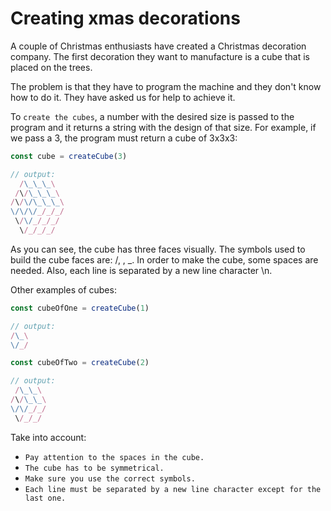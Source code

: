 # Creating xmas decorations

A couple of Christmas enthusiasts have created a Christmas decoration company. The first decoration they want to manufacture is a cube that is placed on the trees.

The problem is that they have to program the machine and they don't know how to do it. They have asked us for help to achieve it.

To `create the cubes`, a number with the desired size is passed to the program and it returns a string with the design of that size. For example, if we pass a 3, the program must return a cube of 3x3x3:

``` javascript
const cube = createCube(3)

// output:
  /\_\_\_\
 /\/\_\_\_\
/\/\/\_\_\_\
\/\/\/_/_/_/
 \/\/_/_/_/
  \/_/_/_/
```

As you can see, the cube has three faces visually. The symbols used to build the cube faces are: /, \, _. In order to make the cube, some spaces are needed. Also, each line is separated by a new line character \n.

Other examples of cubes:
```javascript
const cubeOfOne = createCube(1)

// output:
/\_\
\/_/
```

```javascript 
const cubeOfTwo = createCube(2)

// output:
 /\_\_\
/\/\_\_\
\/\/_/_/
 \/_/_/
```
Take into account:

- `Pay attention to the spaces in the cube.`
- `The cube has to be symmetrical.`
- `Make sure you use the correct symbols.`
- `Each line must be separated by a new line character except for the last one.`